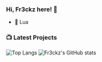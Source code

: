 ### Hi, Fr3ckz here! 👋


- 🔭 Lua

### 📺 Latest Projects


![Top Langs](https://github-readme-stats.vercel.app/api/top-langs/?username=Fr3ckz&theme=dark&show_icons=true)
![Fr3ckz's GitHub stats](https://github-readme-stats.vercel.app/api?username=Fr3ckz&theme=dark&show_icons=true)
